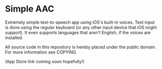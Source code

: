 # Simple AAC

Extremely simple text-to-speech app using iOS's built-in voices. Text input is done using the regular keyboard (or any other input device that iOS might support). It even supports languages that aren't English, if the voices are installed.

All source code in this repository is hereby placed under the public domain. For more information see COPYING

(App Store link coming soon hopefully!)
